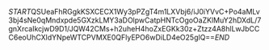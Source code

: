 $START$QSUeaFhRGgkKSXCECX1Wy3pPZgT4m1LXVbj6/iJ0iYVvC+Po4aMLv3bj4sNe0qMndxpde5GXzkLMY3aDOlpwCatpHNTcOgoOaZKlMuY2hDXdL/7gnXrcaIkcjwD9D1/JQW42CMs+h2uheH4hoZxEGKk30z+Ztzz4A8hlLwJbCCC6eoUhCXldYNpeWTCPVMXE0QFlyEPO6wDiLD4eO25glQ==$END$